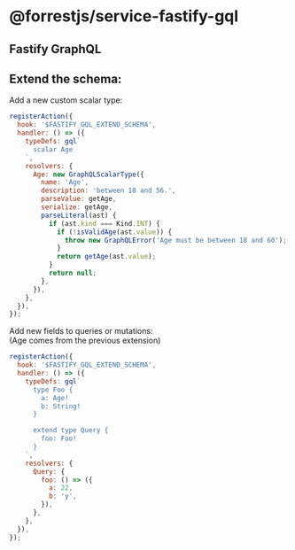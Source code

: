 # @forrestjs/service-fastify-gql

## Fastify GraphQL

## Extend the schema:

Add a new custom scalar type:

```js
registerAction({
  hook: '$FASTIFY_GQL_EXTEND_SCHEMA',
  handler: () => ({
    typeDefs: gql`
      scalar Age
    `,
    resolvers: {
      Age: new GraphQLScalarType({
        name: 'Age',
        description: 'between 18 and 56.',
        parseValue: getAge,
        serialize: getAge,
        parseLiteral(ast) {
          if (ast.kind === Kind.INT) {
            if (!isValidAge(ast.value)) {
              throw new GraphQLError('Age must be between 18 and 60');
            }
            return getAge(ast.value);
          }
          return null;
        },
      }),
    },
  }),
});
```

Add new fields to queries or mutations:  
(Age comes from the previous extension)

```js
registerAction({
  hook: '$FASTIFY_GQL_EXTEND_SCHEMA',
  handler: () => ({
    typeDefs: gql`
      type Foo {
        a: Age!
        b: String!
      }

      extend type Query {
        foo: Foo!
      }
    `,
    resolvers: {
      Query: {
        foo: () => ({
          a: 22,
          b: 'y',
        }),
      },
    },
  }),
});
```
